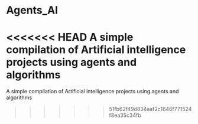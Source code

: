 # Agents_AI
<<<<<<< HEAD
A simple compilation of Artificial intelligence projects using agents and algorithms
=======
A simple compilation of Artificial intelligence projects using agents and algorithms 



>>>>>>> 51fb62f49d834aaf2c1646f771524f8ea35c34fb